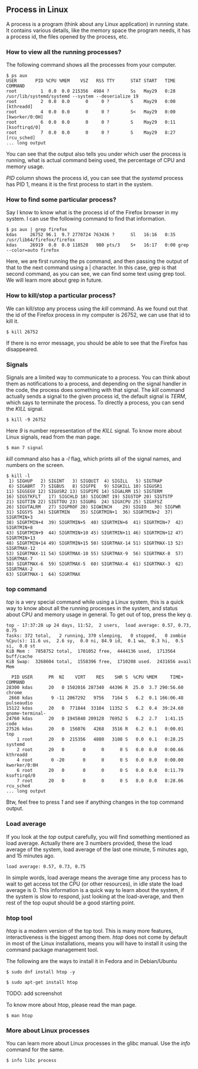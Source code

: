 ## Process in Linux

A process is a program (think about any Linux application) in running state. It contains various
details, like the memory space the program needs, it has a process id, the files opened by
the process, etc.


### How to view all the running processes?

The following command shows all the processes from your computer.

```
$ ps aux
USER       PID %CPU %MEM    VSZ   RSS TTY      STAT START   TIME COMMAND
root         1  0.0  0.0 215356  4984 ?        Ss   May29   0:28 /usr/lib/systemd/systemd --system --deserialize 19
root         2  0.0  0.0      0     0 ?        S    May29   0:00 [kthreadd]
root         4  0.0  0.0      0     0 ?        S<   May29   0:00 [kworker/0:0H]
root         6  0.0  0.0      0     0 ?        S    May29   0:11 [ksoftirqd/0]
root         7  0.0  0.0      0     0 ?        S    May29   8:27 [rcu_sched]
... long output
```

You can see that the output also tells you under which user the process is running, what is actual command being used, the percentage of CPU and memory usage.

*PID* column shows the process id, you can see that the *systemd* process has PID 1, means it is
the first process to start in the system.

### How to find some particular process?

Say I know to know what is the process id of the Firefox browser in my system. I can use the
following command to find that information.

```
$ ps aux | grep firefox
kdas     26752 96.1  9.7 2770724 763436 ?      Sl   16:16   0:35 /usr/lib64/firefox/firefox
kdas     26919  0.0  0.0 118520   980 pts/3    S+   16:17   0:00 grep --color=auto firefox
```

Here, we are first running the ps command, and then passing the output of that to the next
command using a | character. In this case, grep is that second command, as you can see, we can find
some text using grep tool. We will learn more about grep in future.

### How to kill/stop a particular process?

We can kill/stop any process using the *kill* command. As we found out that the id of the Firefox process in my computer is 26752, we can use that id to kill it.

```
$ kill 26752
```

If there is no error message, you should be able to see that the Firefox has disappeared. 

### Signals

Signals are a limited way to communicate to a process. You can think about them as notifications
to a process, and depending on the signal handler in the code, the process does something with
that signal. The *kill* command actually sends a signal to the given process id, the default
signal is *TERM*, which says to terminate the process. To directly a process, you can send the *KILL* signal.

```
$ kill -9 26752
```

Here *9* is number representation of the *KILL* signal. To know more about Linux signals,
read from the man page.

```
$ man 7 signal
```

*kill* command also has a *-l* flag, which prints all of the signal names, and numbers on the screen.

```
$ kill -l
 1) SIGHUP	 2) SIGINT	 3) SIGQUIT	 4) SIGILL	 5) SIGTRAP
 6) SIGABRT	 7) SIGBUS	 8) SIGFPE	 9) SIGKILL	10) SIGUSR1
11) SIGSEGV	12) SIGUSR2	13) SIGPIPE	14) SIGALRM	15) SIGTERM
16) SIGSTKFLT	17) SIGCHLD	18) SIGCONT	19) SIGSTOP	20) SIGTSTP
21) SIGTTIN	22) SIGTTOU	23) SIGURG	24) SIGXCPU	25) SIGXFSZ
26) SIGVTALRM	27) SIGPROF	28) SIGWINCH	29) SIGIO	30) SIGPWR
31) SIGSYS	34) SIGRTMIN	35) SIGRTMIN+1	36) SIGRTMIN+2	37) SIGRTMIN+3
38) SIGRTMIN+4	39) SIGRTMIN+5	40) SIGRTMIN+6	41) SIGRTMIN+7	42) SIGRTMIN+8
43) SIGRTMIN+9	44) SIGRTMIN+10	45) SIGRTMIN+11	46) SIGRTMIN+12	47) SIGRTMIN+13
48) SIGRTMIN+14	49) SIGRTMIN+15	50) SIGRTMAX-14	51) SIGRTMAX-13	52) SIGRTMAX-12
53) SIGRTMAX-11	54) SIGRTMAX-10	55) SIGRTMAX-9	56) SIGRTMAX-8	57) SIGRTMAX-7
58) SIGRTMAX-6	59) SIGRTMAX-5	60) SIGRTMAX-4	61) SIGRTMAX-3	62) SIGRTMAX-2
63) SIGRTMAX-1	64) SIGRTMAX	
```

### top command

*top* is a very special command while using a Linux system, this is a quick way to know about
all the running processes in the system, and status about CPU and memory usage in general. To get
out of top, press the key *q*.

```
top - 17:37:28 up 24 days, 11:52,  2 users,  load average: 0.57, 0.73, 0.75
Tasks: 372 total,   2 running, 370 sleeping,   0 stopped,   0 zombie
%Cpu(s): 11.6 us,  2.6 sy,  0.0 ni, 84.9 id,  0.1 wa,  0.3 hi,  0.5 si,  0.0 st
KiB Mem :  7858752 total,  1701052 free,  4444136 used,  1713564 buff/cache
KiB Swap:  3268604 total,  1558396 free,  1710208 used.  2431656 avail Mem 

  PID USER      PR  NI    VIRT    RES    SHR S  %CPU %MEM     TIME+ COMMAND                                                                          
28300 kdas      20   0 1502016 287340  44396 R  25.0  3.7 290:56.60 chrome                                                                           
 2668 kdas       9 -11 2067292   9756   7164 S   6.2  0.1 166:06.48 pulseaudio                                                                       
15122 kdas      20   0  771844  33104  11352 S   6.2  0.4  39:24.60 gnome-terminal-                                                                  
24760 kdas      20   0 1945840 209128  76952 S   6.2  2.7   1:41.15 code                                                                             
27526 kdas      20   0  156076   4268   3516 R   6.2  0.1   0:00.01 top                                                                              
    1 root      20   0  215356   4880   3108 S   0.0  0.1   0:28.25 systemd                                                                          
    2 root      20   0       0      0      0 S   0.0  0.0   0:00.66 kthreadd                                                                         
    4 root       0 -20       0      0      0 S   0.0  0.0   0:00.00 kworker/0:0H                                                                     
    6 root      20   0       0      0      0 S   0.0  0.0   0:11.79 ksoftirqd/0                                                                      
    7 root      20   0       0      0      0 S   0.0  0.0   8:28.06 rcu_sched 
... long output
```

Btw, feel free to press *1* and see if anything changes in the top command output.

### Load average

If you look at the *top* output carefully, you will find something mentioned as
load average. Actually there are 3 numbers provided, these the load average of the
system, load average of the last one minute, 5 minutes ago, and 15 minutes ago.

```
load average: 0.57, 0.73, 0.75
```

In simple words, load average means the average time any process has to wait to get
access tot the CPU (or other resources), in idle state the load average is 0. This information
is a quick way to learn about the system,  if the system is slow to respond, just looking at the
load-average, and then rest of the top ouput should be a good starting point.


### htop tool

*htop* is a modern version of the top tool. This is many more features, interactiveness
is the biggest among them. *htop* does not come by default in most of the Linux installations,
means you will have to install it using the command package management tool.

The following are the ways to install it in Fedora and in Debian/Ubuntu

```
$ sudo dnf install htop -y
```

```
$ sudo apt-get install htop
```

TODO: add screenshot

To know more about htop, please read the man page.

```
$ man htop
```

### More about Linux processes

You can learn more about Linux processes in the glibc manual. Use the *info* command for the same.

```
$ info libc process
```
